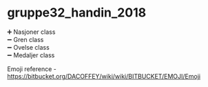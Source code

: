 # gruppe32_handin_2018


:heavy_plus_sign:  Nasjoner class <br>
:heavy_minus_sign: Gren class <br>
:heavy_minus_sign:  Ovelse class <br>
:heavy_minus_sign:  Medaljer class <br>

Emoji reference - https://bitbucket.org/DACOFFEY/wiki/wiki/BITBUCKET/EMOJI/Emoji <br>

